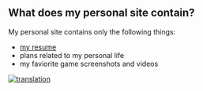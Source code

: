 ## What does my personal site contain?

My personal site contains only the following things:

- [my resume](https://emilyseville7cfg.github.io/about/)
- plans related to my personal life
- my faviorite game screenshots and videos

[![translation](https://img.shields.io/badge/translation-russian-red?style=social&logo=aboutdotme&logoColor=violet)](https://docs.google.com/document/d/1McKiVn0dYGiH2Moj_bBgeUt_dP2mBUDKKJCQAXUydCo/edit?usp=sharing)
